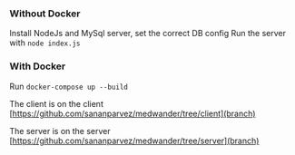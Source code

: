 ### Without Docker
Install NodeJs and MySql server, set the correct DB config
Run the server with `node index.js`

### With Docker
Run `docker-compose up --build`

The client is on the client [https://github.com/sananparvez/medwander/tree/client](branch)


The server is on the server [https://github.com/sananparvez/medwander/tree/server](branch)